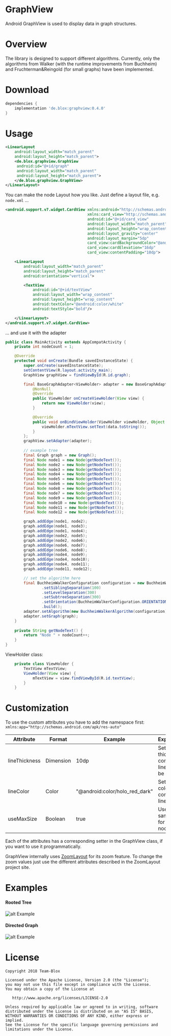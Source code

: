 GraphView
===========

Android GraphView is used to display data in graph structures.

Overview
========
The library is designed to support different algorithms. Currently, only the algorithms from Walker (with the runtime improvements from Buchheim) and Fruchterman&Reingold (for small graphs) have been implemented.

Download
========

```groovy
dependencies {
    implementation 'de.blox:graphview:0.4.0'
}
```
Usage
======

```xml
<LinearLayout
    android:layout_width="match_parent"
    android:layout_height="match_parent">
    <de.blox.graphview.GraphView
     android:id="@+id/graph"
     android:layout_width="match_parent"
     android:layout_height="match_parent">
    </de.blox.graphview.GraphView>
</LinearLayout>
```
You can make the node Layout how you like. Just define a layout file, e.g. ```node.xml``` ...
```xml
<android.support.v7.widget.CardView xmlns:android="http://schemas.android.com/apk/res/android"
                                    xmlns:card_view="http://schemas.android.com/apk/res-auto"
                                    android:id="@+id/card_view"
                                    android:layout_width="match_parent"
                                    android:layout_height="wrap_content"
                                    android:layout_gravity="center"
                                    android:layout_margin="5dp"
                                    card_view:cardBackgroundColor="@android:color/holo_blue_dark"
                                    card_view:cardElevation="16dp"
                                    card_view:contentPadding="10dp">

    <LinearLayout
        android:layout_width="match_parent"
        android:layout_height="match_parent"
        android:orientation="vertical">

        <TextView
            android:id="@+id/textView"
            android:layout_width="wrap_content"
            android:layout_height="wrap_content"
            android:textColor="@android:color/white"
            android:textStyle="bold"/>

    </LinearLayout>
</android.support.v7.widget.CardView>
```

... and use it with the adapter

```java
public class MainActivity extends AppCompatActivity {
    private int nodeCount = 1;

    @Override
    protected void onCreate(Bundle savedInstanceState) {
        super.onCreate(savedInstanceState);
        setContentView(R.layout.activity_main);
        GraphView graphView = findViewById(R.id.graph);

        final BaseGraphAdapter<ViewHolder> adapter = new BaseGraphAdapter<ViewHolder>(this, R.layout.node, graph) {
            @NonNull
            @Override
            public ViewHolder onCreateViewHolder(View view) {
                return new ViewHolder(view);
            }

            @Override
            public void onBindViewHolder(ViewHolder viewHolder, Object data, int position) {
                viewHolder.mTextView.setText(data.toString());
            }
        };
        graphView.setAdapter(adapter);
        
        // example tree
        final Graph graph = new Graph();
        final Node node1 = new Node(getNodeText());
        final Node node2 = new Node(getNodeText());
        final Node node3 = new Node(getNodeText());
        final Node node4 = new Node(getNodeText());
        final Node node5 = new Node(getNodeText());
        final Node node6 = new Node(getNodeText());
        final Node node8 = new Node(getNodeText());
        final Node node7 = new Node(getNodeText());
        final Node node9 = new Node(getNodeText());
        final Node node10 = new Node(getNodeText());
        final Node node11 = new Node(getNodeText());
        final Node node12 = new Node(getNodeText());

        graph.addEdge(node1, node2);
        graph.addEdge(node1, node3);
        graph.addEdge(node1, node4);
        graph.addEdge(node2, node5);
        graph.addEdge(node2, node6);
        graph.addEdge(node6, node7);
        graph.addEdge(node6, node8);
        graph.addEdge(node4, node9);
        graph.addEdge(node4, node10);
        graph.addEdge(node4, node11);
        graph.addEdge(node11, node12);

        // set the algorithm here 
        final BuchheimWalkerConfiguration configuration = new BuchheimWalkerConfiguration.Builder()
                .setSiblingSeparation(100)
                .setLevelSeparation(300)
                .setSubtreeSeparation(300)
                .setOrientation(BuchheimWalkerConfiguration.ORIENTATION_TOP_BOTTOM)
                .build();
        adapter.setAlgorithm(new BuchheimWalkerAlgorithm(configuration));
        adapter.setGraph(graph);
    }
    
    private String getNodeText() {
        return "Node " + nodeCount++;
    }
}
```

ViewHolder class:
```java
    private class ViewHolder {
        TextView mTextView;
        ViewHolder(View view) {
            mTextView = view.findViewById(R.id.textView);
        }
    }
```

Customization
=============

To use the custom attributes you have to add the namespace first: ```
    xmlns:app="http://schemas.android.com/apk/res-auto"```

| Attribute        | Format    | Example                        | Explanation|
|------------------|-----------|--------------------------------|------------|
| lineThickness   | Dimension | 10dp                           | Set how thick the connection lines should be
| lineColor       | Color     | "@android:color/holo_red_dark" | Set the color of the connection lines
| useMaxSize      | Boolean   | true                           | Use the same size for each node

Each of the attributes has a corresponding setter in the GraphView class, if you want to use it programmatically.

GraphView internally uses [ZoomLayout](https://github.com/natario1/ZoomLayout)  for its zoom feature. To change the zoom values just use the different attributes described in the ZoomLayout project site.

Examples
========
#### Rooted Tree
![alt Example](Tree.png "Tree Example")

#### Directed Graph
![alt Example](Graph.png "Graph Example")

License
=======

    Copyright 2018 Team-Blox

    Licensed under the Apache License, Version 2.0 (the "License");
    you may not use this file except in compliance with the License.
    You may obtain a copy of the License at

       http://www.apache.org/licenses/LICENSE-2.0

    Unless required by applicable law or agreed to in writing, software
    distributed under the License is distributed on an "AS IS" BASIS,
    WITHOUT WARRANTIES OR CONDITIONS OF ANY KIND, either express or implied.
    See the License for the specific language governing permissions and
    limitations under the License.